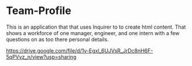 # Team-Profile

This is an application that that uses Inquirer to to create html content. That shows a workforce of one manager, engineer, and one intern with a few questions on as too there personal details.

https://drive.google.com/file/d/1v-Egxl_6UJVsR_JrDc8nH6F-5qPVvz_n/view?usp=sharing
